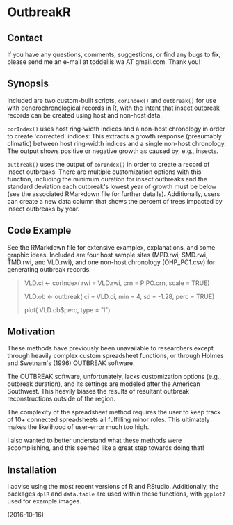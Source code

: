 # OutbreakR

Contact
------
If you have any questions, comments, suggestions, or find any bugs to fix, please send me an e-mail at toddellis.wa AT gmail.com. Thank you!

Synopsis 
------
Included are two custom-built scripts, `corIndex()` and `outbreak()` for use with dendrochronological records in R, with the intent that insect outbreak records can be created using host and non-host data.

`corIndex()` uses host ring-width indices and a non-host chronology in order to create 'corrected' indices: This extracts a growth response (presumably climatic) between host ring-width indices and a single non-host chronology. The output shows positive or negative growth as caused by, e.g., insects.

`outbreak()` uses the output of `corIndex()` in order to create a record of insect outbreaks. There are multiple customization options with this function, including the minimum duration for insect outbreaks and the standard deviation each outbreak's lowest year of growth must be below (see the associated RMarkdown file for further details). Additionally, users can create a new data column that shows the percent of trees impacted by insect outbreaks by year.

Code Example
------
See the RMarkdown file for extensive examplex, explanations, and some graphic ideas. Included are four host sample sites (MPD.rwi, SMD.rwi, TMD.rwi, and VLD.rwi), and one non-host chronology (OHP_PC1.csv) for generating outbreak records.

>   VLD.ci <- corIndex( rwi = VLD.rwi, crn = PIPO.crn, scale = TRUE)
>
>   VLD.ob <- outbreak( ci = VLD.ci, min = 4, sd = -1.28, perc = TRUE)
>
>   plot( VLD.ob$perc, type = "l")

Motivation
------
These methods have previously been unavailable to researchers except through heavily complex custom spreadsheet functions, or through Holmes and Swetnam's (1996) OUTBREAK software. 

The OUTBREAK software, unfortunately, lacks customization options (e.g., outbreak duration), and its settings are modeled after the American Southwest. This heavily biases the results of resultant outbreak reconstructions outside of the region. 

The complexity of the spreadsheet method requires the user to keep track of 10+ connected spreadsheets all fulfilling minor roles. This ultimately makes the likelihood of user-error much too high. 

I also wanted to better understand what these methods were accomplishing, and this seemed like a great step towards doing that!

Installation
------
I advise using the most recent versions of R and RStudio. Additionally, the packages `dplR` and `data.table` are used within these functions, with `ggplot2` used for example images.

(2016-10-16)